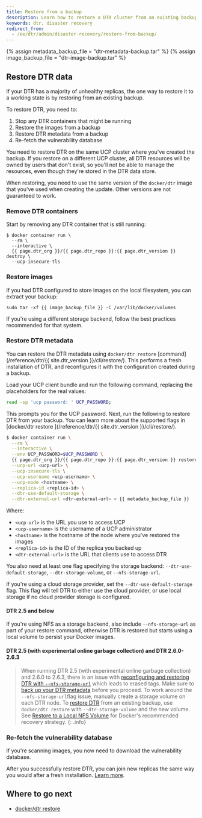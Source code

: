 ```yaml
---
title: Restore from a backup
description: Learn how to restore a DTR cluster from an existing backup
keywords: dtr, disaster recovery
redirect_from:
  - /ee/dtr/admin/disaster-recovery/restore-from-backup/
---
```


{% assign metadata_backup_file = "dtr-metadata-backup.tar" %}
{% assign image_backup_file = "dtr-image-backup.tar" %}


## Restore DTR data

If your DTR has a majority of unhealthy replicas, the one way to restore it to
a working state is by restoring from an existing backup.

To restore DTR, you need to:

1. Stop any DTR containers that might be running
2. Restore the images from a backup
3. Restore DTR metadata from a backup
4. Re-fetch the vulnerability database

You need to restore DTR on the same UCP cluster where you've created the
backup. If you restore on a different UCP cluster, all DTR resources will be
owned by users that don't exist, so you'll not be able to manage the resources,
even though they're stored in the DTR data store.

When restoring, you need to use the same version of the `docker/dtr` image
that you've used when creating the update. Other versions are not guaranteed
to work.

### Remove DTR containers

Start by removing any DTR container that is still running:

```none
$ docker container run \
  --rm \
  --interactive \
  {{ page.dtr_org }}/{{ page.dtr_repo }}:{{ page.dtr_version }} destroy \
  --ucp-insecure-tls
```

### Restore images

If you had DTR configured to store images on the local filesystem, you can
extract your backup:

```none
sudo tar -xf {{ image_backup_file }} -C /var/lib/docker/volumes
```

If you're using a different storage backend, follow the best practices
recommended for that system.

### Restore DTR metadata

You can restore the DTR metadata using `docker/dtr restore` [command](/reference/dtr/{{ site.dtr_version }}/cli/restore/). This
performs a fresh installation of DTR, and reconfigures it with
the configuration created during a backup.

Load your UCP client bundle and run the following command, replacing the
placeholders for the real values:

```bash
read -sp 'ucp password: ' UCP_PASSWORD;
```

This prompts you for the UCP password. Next, run the following to restore DTR
from your backup. You can learn more about the supported flags in [docker/dtr restore ](/reference/dtr/{{ site.dtr_version }}/cli/restore/).

```bash
$ docker container run \
  --rm \
  --interactive \
  --env UCP_PASSWORD=$UCP_PASSWORD \
  {{ page.dtr_org }}/{{ page.dtr_repo }}:{{ page.dtr_version }} restore \
  --ucp-url <ucp-url> \
  --ucp-insecure-tls \
  --ucp-username <ucp-username> \
  --ucp-node <hostname> \
  --replica-id <replica-id> \
  --dtr-use-default-storage \
  --dtr-external-url <dtr-external-url> < {{ metadata_backup_file }}
```

Where:

* `<ucp-url>` is the URL you use to access UCP
* `<ucp-username>` is the username of a UCP administrator
* `<hostname>` is the hostname of the node where you've restored the images
* `<replica-id>` is the ID of the replica you backed up
* `<dtr-external-url>` is the URL that clients use to access DTR

You also need at least one flag specifying the storage backend: `--dtr-use-default-storage`,
 `--dtr-storage-volume`, or `--nfs-storage-url`.

If you're using a cloud storage provider, set the `--dtr-use-default-storage`
flag. This flag will tell DTR to either use the cloud provider, or use local
storage if no cloud provider storage is configured.


#### DTR 2.5 and below

If you're using NFS as a storage backend, also include `--nfs-storage-url` as
part of your restore command, otherwise DTR is restored but starts using a
local volume to persist your Docker images.

#### DTR 2.5 (with experimental online garbage collection) and DTR 2.6.0-2.6.3

>  When running DTR 2.5 (with experimental online garbage collection) and 2.6.0 to 2.6.3, there is an issue with
> [reconfiguring and restoring DTR with `--nfs-storage-url`](/ee/dtr/release-notes#version-26) which leads to
> erased tags. Make sure to [back up your DTR metadata](/ee/dtr/admin/disaster-recovery/create-a-backup/#back-up-dtr-metadata)
> before you proceed. To work around the `--nfs-storage-url`flag issue, manually create a storage volume on each DTR node.
> To [restore DTR](/reference/dtr/2.6/cli/restore/) from an existing backup, use `docker/dtr restore`
> with `--dtr-storage-volume` and the new volume.
> See [Restore to a Local NFS Volume]( https://success.docker.com/article/dtr-26-lost-tags-after-reconfiguring-storage#restoretoalocalnfsvolume)
> for Docker's recommended recovery strategy.
{: .info}

### Re-fetch the vulnerability database

If you're scanning images, you now need to download the vulnerability database.

After you successfully restore DTR, you can join new replicas the same way you
would after a fresh installation. [Learn more](/ee/dtr/admin/configure/set-up-vulnerability-scans.md).

## Where to go next

- [docker/dtr restore](/reference/dtr/2.7/cli/restore/)
